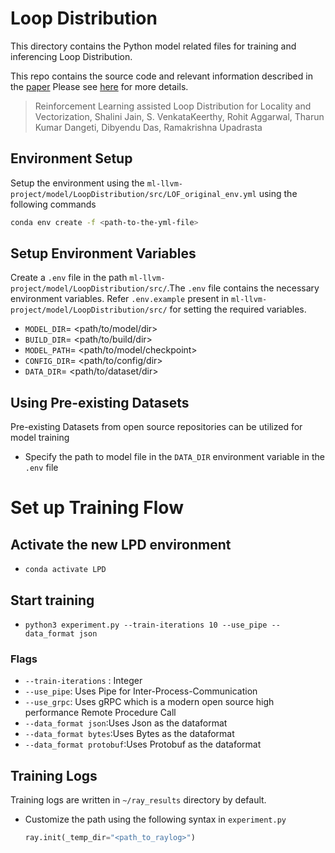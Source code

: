 
# Loop Distribution

This directory contains the Python model related files for training and inferencing Loop Distribution.



This repo contains the source code and relevant information described in the [paper](https://ieeexplore.ieee.org/abstract/document/10026979)
Please see [here](https://compilers.cse.iith.ac.in/publications/rl_loop_distribution/) for more details.

> Reinforcement Learning assisted Loop Distribution for Locality and Vectorization, Shalini Jain, S. VenkataKeerthy, Rohit Aggarwal, Tharun Kumar Dangeti, Dibyendu Das, Ramakrishna Upadrasta


## Environment Setup


Setup the environment using the `ml-llvm-project/model/LoopDistribution/src/LOF_original_env.yml` using the following commands

```bash
conda env create -f <path-to-the-yml-file>
```
## Setup Environment Variables

Create a `.env` file in the path `ml-llvm-project/model/LoopDistribution/src/`.The `.env` file contains the necessary environment variables. Refer `.env.example` present in `ml-llvm-project/model/LoopDistribution/src/` for setting the required variables.

- `MODEL_DIR`= <path/to/model/dir>
- `BUILD_DIR`= <path/to/build/dir>
- `MODEL_PATH`= <path/to/model/checkpoint>
- `CONFIG_DIR`= <path/to/config/dir>
- `DATA_DIR`= <path/to/dataset/dir>


## Using Pre-existing Datasets
Pre-existing Datasets from open source repositories can be utilized for model training
- Specify the path to model file in the `DATA_DIR` environment variable in the `.env` file


# Set up Training Flow
## Activate the new LPD environment
* ```conda activate LPD```

## Start training 
*  ```python3 experiment.py --train-iterations 10 --use_pipe --data_format json ```


### Flags
* ```--train-iterations``` : Integer
* ```--use_pipe```: Uses Pipe for Inter-Process-Communication
* ```--use_grpc```: Uses gRPC which is a modern open source high performance Remote Procedure Call
* ```--data_format json```:Uses Json as the dataformat
* ```--data_format bytes```:Uses Bytes as the dataformat
* ```--data_format protobuf```:Uses Protobuf as the dataformat

## Training Logs
Training logs are written in `~/ray_results` directory by default.
- Customize the path using the following syntax in `experiment.py`
    ```py
    ray.init(_temp_dir="<path_to_raylog>")  
    ```